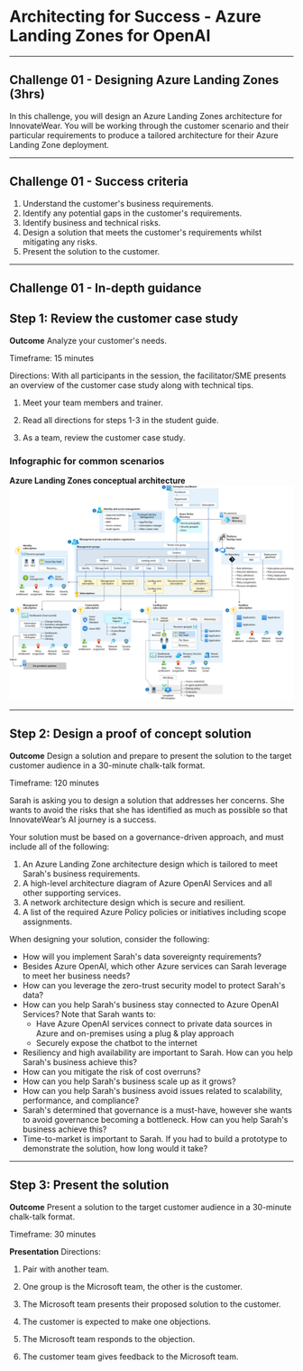 # Architecting for Success - Azure Landing Zones for OpenAI

---

## Challenge 01 - Designing Azure Landing Zones (3hrs)

In this challenge, you will design an Azure Landing Zones architecture for InnovateWear. You will be working through the customer scenario and their particular requirements to produce a tailored architecture for their Azure Landing Zone deployment.

---

## Challenge 01 - Success criteria

1. Understand the customer's business requirements.
2. Identify any potential gaps in the customer's requirements.
3. Identify business and technical risks.
4. Design a solution that meets the customer's requirements whilst mitigating any risks.
5. Present the solution to the customer.

---

## Challenge 01 - In-depth guidance

## Step 1: Review the customer case study

**Outcome** Analyze your customer's needs.

Timeframe: 15 minutes

Directions: With all participants in the session, the facilitator/SME presents an overview of the customer case study along with technical tips.

1. Meet your team members and trainer.

2. Read all directions for steps 1-3 in the student guide.

3. As a team, review the customer case study.

### Infographic for common scenarios

**Azure Landing Zones conceptual architecture**
![For many organizations, the ALZ conceptual architecture below represents the destination in their cloud adoption journey. It's a mature, scaled-out target architecture intended to help organizations operate successful cloud environments that drive their business while maintaining best practices for security and governance.](./../images/alz_accelerator.png)

---

## Step 2: Design a proof of concept solution

**Outcome**
Design a solution and prepare to present the solution to the target customer audience in a 30-minute chalk-talk format.

Timeframe: 120 minutes

Sarah is asking you to design a solution that addresses her concerns. She wants to avoid the risks that she has identified as much as possible so that InnovateWear’s AI journey is a success.

Your solution must be based on a governance-driven approach, and must include all of the following:

1. An Azure Landing Zone architecture design which is tailored to meet Sarah's business requirements.
2. A high-level architecture diagram of Azure OpenAI Services and all other supporting services.
3. A network architecture design which is secure and resilient.
4. A list of the required Azure Policy policies or initiatives including scope assignments.

When designing your solution, consider the following:

- How will you implement Sarah's data sovereignty requirements?
- Besides Azure OpenAI, which other Azure services can Sarah leverage to meet her business needs?
- How can you leverage the zero-trust security model to protect Sarah's data?
- How can you help Sarah's business stay connected to Azure OpenAI Services? Note that Sarah wants to:
  - Have Azure OpenAI services connect to private data sources in Azure and on-premises using a plug & play approach
  - Securely expose the chatbot to the internet
- Resiliency and high availability are important to Sarah. How can you help Sarah's business achieve this?
- How can you mitigate the risk of cost overruns?
- How can you help Sarah's business scale up as it grows?
- How can you help Sarah's business avoid issues related to scalability, performance, and compliance?
- Sarah's determined that governance is a must-have, however she wants to avoid governance becoming a bottleneck. How can you help Sarah's business achieve this?
- Time-to-market is important to Sarah. If you had to build a prototype to demonstrate the solution, how long would it take?

---

## Step 3: Present the solution

**Outcome**
Present a solution to the target customer audience in a 30-minute chalk-talk format.

Timeframe: 30 minutes

**Presentation**
Directions:

1. Pair with another team.

2. One group is the Microsoft team, the other is the customer.

3. The Microsoft team presents their proposed solution to the customer.

4. The customer is expected to make one objections.

5. The Microsoft team responds to the objection.

6. The customer team gives feedback to the Microsoft team.
